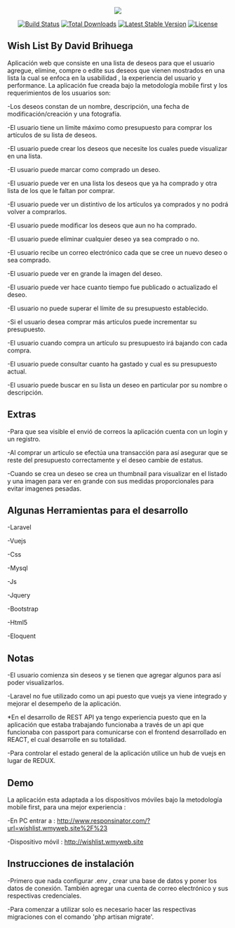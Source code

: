 <p align="center"><img src="https://laravel.com/assets/img/components/logo-laravel.svg"></p>

<p align="center">
<a href="https://travis-ci.org/laravel/framework"><img src="https://travis-ci.org/laravel/framework.svg" alt="Build Status"></a>
<a href="https://packagist.org/packages/laravel/framework"><img src="https://poser.pugx.org/laravel/framework/d/total.svg" alt="Total Downloads"></a>
<a href="https://packagist.org/packages/laravel/framework"><img src="https://poser.pugx.org/laravel/framework/v/stable.svg" alt="Latest Stable Version"></a>
<a href="https://packagist.org/packages/laravel/framework"><img src="https://poser.pugx.org/laravel/framework/license.svg" alt="License"></a>
</p>

## Wish List By David Brihuega

Aplicación web que consiste en una lista de deseos para que el usuario agregue, elimine, compre o edite sus deseos que vienen mostrados en una lista la cual se enfoca en la usabilidad , la experiencia del usuario y performance.
La aplicación fue creada bajo la metodología mobile first y los requerimientos de los usuarios son: 

-Los deseos constan de un nombre, descripción, una fecha de modificación/creación y una fotografía.

-El usuario tiene un límite máximo como presupuesto para comprar los artículos de su lista de deseos.

-El usuario puede crear los deseos que necesite los cuales puede visualizar en una lista.

-El usuario puede marcar como comprado un deseo.

-El usuario puede ver en una lista los deseos que ya ha comprado y otra lista de los que le faltan por comprar.

-El usuario puede ver un distintivo de los artículos ya comprados y no podrá volver a comprarlos.

-El usuario puede modificar los deseos que aun no ha comprado.

-El usuario puede eliminar cualquier deseo ya sea comprado o no.

-El usuario recibe un correo electrónico cada que se cree un nuevo deseo o sea comprado.

-El usuario puede ver en grande la imagen del deseo.

-El usuario puede ver hace cuanto tiempo fue publicado o actualizado el deseo.

-El usuario no puede superar el límite de su presupuesto establecido.

-Si el usuario desea comprar más artículos puede incrementar su presupuesto.

-El usuario cuando compra un artículo su presupuesto irá bajando con cada compra.

-El usuario puede consultar cuanto ha gastado y cual es su presupuesto actual.

-El usuario puede buscar en su lista un deseo en particular por su nombre o descripción.


## Extras 

-Para que sea visible el envió de correos la aplicación cuenta con un login y un registro.

-Al comprar un articulo se efectúa una transacción para así asegurar que se reste del presupuesto correctamente y el deseo cambie de estatus.

-Cuando se crea un deseo se crea un thumbnail para visualizar en el listado y una imagen para ver en grande con sus medidas proporcionales para evitar imagenes pesadas.

## Algunas Herramientas para el desarrollo 

-Laravel

-Vuejs

-Css

-Mysql 

-Js

-Jquery

-Bootstrap

-Html5

-Eloquent

## Notas 

-El usuario comienza sin deseos y se tienen que agregar algunos para así poder visualizarlos.

-Laravel no fue utilizado como un api puesto que vuejs ya viene integrado y mejorar el desempeño de la aplicación.

*En el desarrollo de REST API ya tengo experiencia puesto que en la aplicación que estaba trabajando funcionaba a través de un api que funcionaba con passport para comunicarse con el frontend desarrollado en REACT, el cual desarrolle en su totalidad.

-Para controlar el estado general de la aplicación utilice un hub de vuejs en lugar de REDUX.

## Demo

La aplicación esta adaptada a los dispositivos móviles bajo la metodología mobile first, para una mejor experiencia :

-En PC entrar a : 
http://www.responsinator.com/?url=wishlist.wmyweb.site%2F%23

-Dispositivo móvil : 
http://wishlist.wmyweb.site

## Instrucciones de instalación 

-Primero que nada configurar .env , crear una base de datos y poner los datos de conexión. También agregar una cuenta de correo electrónico y sus respectivas credenciales. 

-Para comenzar a utilizar solo es necesario hacer las respectivas migraciones con el comando 'php artisan migrate'.
